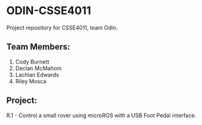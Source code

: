 # ODIN-CSSE4011
Project repository for CSSE4011, team Odin.

## Team Members:
1. Cody Burnett
2. Declan McMahom
3. Lachlan Edwards
4. Riley Mosca

## Project:
R.1 - Control a small rover using microROS with a USB Foot Pedal interface.
